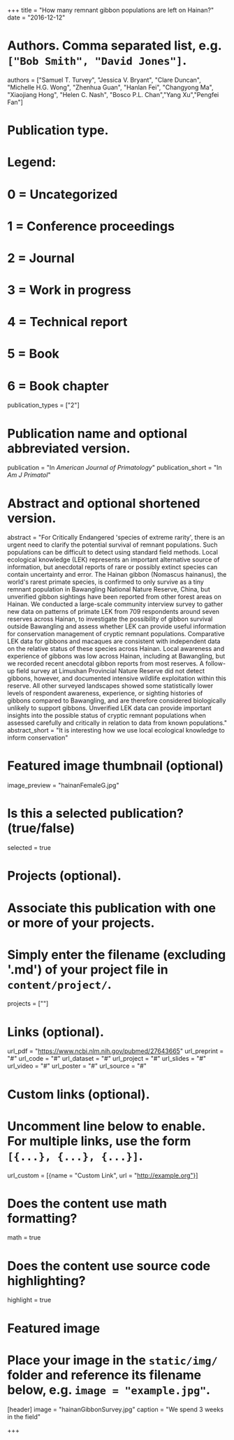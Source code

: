 +++
title = "How many remnant gibbon populations are left on Hainan?"
date = "2016-12-12"

# Authors. Comma separated list, e.g. `["Bob Smith", "David Jones"]`.
authors = ["Samuel T. Turvey", "Jessica V. Bryant", "Clare Duncan", "Michelle H.G. Wong", "Zhenhua Guan", "Hanlan Fei", "Changyong Ma", "Xiaojiang Hong", "Helen C. Nash", "Bosco P.L. Chan","Yang Xu","Pengfei Fan"]


# Publication type.
# Legend:
# 0 = Uncategorized
# 1 = Conference proceedings
# 2 = Journal
# 3 = Work in progress
# 4 = Technical report
# 5 = Book
# 6 = Book chapter
publication_types = ["2"]

# Publication name and optional abbreviated version.
publication = "In *American Journal of Primatology*"
publication_short = "In *Am J Primatol*"

# Abstract and optional shortened version.
abstract = "For Critically Endangered 'species of extreme rarity', there is an urgent need to clarify the potential survival of remnant populations. Such populations can be difficult to detect using standard field methods. Local ecological knowledge (LEK) represents an important alternative source of information, but anecdotal reports of rare or possibly extinct species can contain uncertainty and error. The Hainan gibbon (Nomascus hainanus), the world's rarest primate species, is confirmed to only survive as a tiny remnant population in Bawangling National Nature Reserve, China, but unverified gibbon sightings have been reported from other forest areas on Hainan. We conducted a large-scale community interview survey to gather new data on patterns of primate LEK from 709 respondents around seven reserves across Hainan, to investigate the possibility of gibbon survival outside Bawangling and assess whether LEK can provide useful information for conservation management of cryptic remnant populations. Comparative LEK data for gibbons and macaques are consistent with independent data on the relative status of these species across Hainan. Local awareness and experience of gibbons was low across Hainan, including at Bawangling, but we recorded recent anecdotal gibbon reports from most reserves. A follow-up field survey at Limushan Provincial Nature Reserve did not detect gibbons, however, and documented intensive wildlife exploitation within this reserve. All other surveyed landscapes showed some statistically lower levels of respondent awareness, experience, or sighting histories of gibbons compared to Bawangling, and are therefore considered biologically unlikely to support gibbons. Unverified LEK data can provide important insights into the possible status of cryptic remnant populations when assessed carefully and critically in relation to data from known populations."
abstract_short = "It is interesting how we use local ecological knowledge to inform conservation"

# Featured image thumbnail (optional)
image_preview = "hainanFemaleG.jpg"

# Is this a selected publication? (true/false)
selected = true

# Projects (optional).
#   Associate this publication with one or more of your projects.
#   Simply enter the filename (excluding '.md') of your project file in `content/project/`.
projects = [""]

# Links (optional).
url_pdf = "https://www.ncbi.nlm.nih.gov/pubmed/27643665"
url_preprint = "#"
url_code = "#"
url_dataset = "#"
url_project = "#"
url_slides = "#"
url_video = "#"
url_poster = "#"
url_source = "#"

# Custom links (optional).
#   Uncomment line below to enable. For multiple links, use the form `[{...}, {...}, {...}]`.
url_custom = [{name = "Custom Link", url = "http://example.org"}]

# Does the content use math formatting?
math = true

# Does the content use source code highlighting?
highlight = true

# Featured image
# Place your image in the `static/img/` folder and reference its filename below, e.g. `image = "example.jpg"`.
[header]
image = "hainanGibbonSurvey.jpg"
caption = "We spend 3 weeks in the field"

+++


